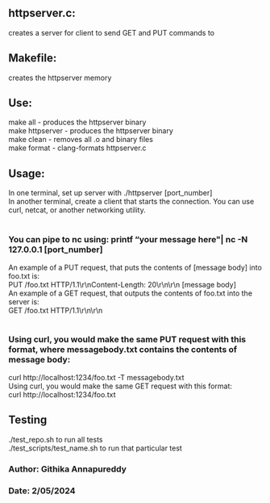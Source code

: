 ## httpserver.c: 
creates a server for client to send GET and PUT commands to 

## Makefile: 
creates the httpserver memory

## Use:
make all - produces the httpserver binary<br>
make httpserver - produces the httpserver binary<br>
make clean - removes all .o and binary files<br>
make format - clang-formats httpserver.c<br>

## Usage:
In one terminal, set up server with ./httpserver [port_number]<br>
In another terminal, create a client that starts the connection. You can use curl, netcat, or another networking utility.<br><br>
### You can pipe to nc using: printf “your message here"| nc -N 127.0.0.1 [port_number]<br>
An example of a PUT request, that puts the contents of [message body] into foo.txt is:<br>
PUT /foo.txt HTTP/1.1\r\nContent-Length: 20\r\n\r\n [message body]<br>
An example of a GET request, that outputs the contents of foo.txt into the server is:<br>
GET /foo.txt HTTP/1.1\r\n\r\n<br><br>
### Using curl, you would make the same PUT request with this format, where messagebody.txt contains the contents of message body:<br>
curl http://localhost:1234/foo.txt -T messagebody.txt<br>
Using curl, you would make the same GET request with this format:<br>
curl http://localhost:1234/foo.txt<br>

## Testing
./test_repo.sh to run all tests<br>
./test_scripts/test_name.sh to run that particular test <br>


### Author: Githika Annapureddy
### Date: 2/05/2024
